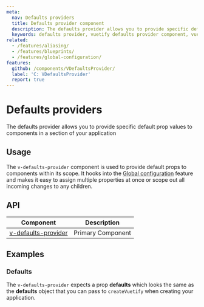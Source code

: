 ```yaml
---
meta:
  nav: Defaults providers
  title: Defaults provider component
  description: The defaults provider allows you to provide specific default prop values to components in a section of your application
  keywords: defaults provider, vuetify defaults provider component, vue defaults provider component
related:
  - /features/aliasing/
  - /features/blueprints/
  - /features/global-configuration/
features:
  github: /components/VDefaultsProvider/
  label: 'C: VDefaultsProvider'
  report: true
---
```


# Defaults providers

The defaults provider allows you to provide specific default prop values to components in a section of your application

<PageFeatures />

## Usage

The `v-defaults-provider` component is used to provide default props to components within its scope. It hooks into the [Global configuration](/features/global-configuration/) feature and makes it easy to assign multiple properties at once or scope out all incoming changes to any children.

<ExamplesUsage name="v-defaults-provider" />

<PromotedEntry />

## API

| Component | Description |
| - | - |
| [v-defaults-provider](/api/v-defaults-provider/) | Primary Component |

<ApiInline hide-links />

## Examples

### Defaults

The `v-defaults-provider` expects a prop **defaults** which looks the same as the **defaults** object that you can pass to `createVuetify` when creating your application.

<ExamplesExample file="v-defaults-provider/prop-defaults" />
